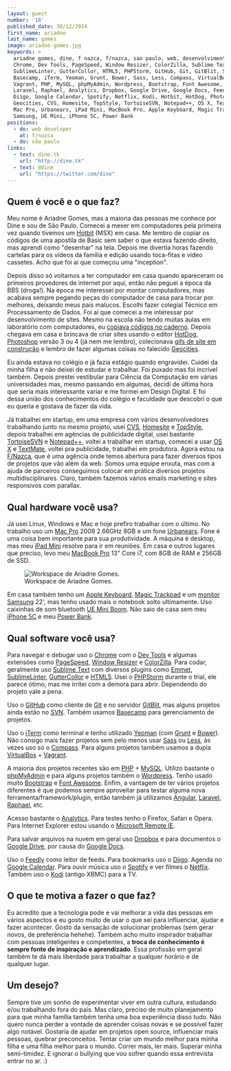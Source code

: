 ```yaml
---
layout: guest
number: '18'
published_date: 30/12/2014
first_name: ariadne
last_name: gomes
image: ariadne-gomes.jpg
keywords: >
  ariadne gomes, dine, f nazca, f/nazca, sao paulo, web, desenvolvimento web,
  Chrome, Dev Tools, PageSpeed, Window Resizer, ColorZilla, Sublime Text, Emmet,
  SublimeLinter, GutterCollor, HTML5, PHPStorm, GitHub, Git, GitBlit, SVN,
  Basecamp, iTerm, Yeoman, Grunt, Bower, Sass, Less, Compass, VirtualBox,
  Vagrant, PHP, MySQL, phpMyAdmin, Wordpress, Bootstrap, Font Awesome, Angular,
  Laravel, Raphael, Analytics, Dropbox, Google Drive, Google Docs, Feedly,
  Diigo, Google Calendar, Spotify, Netflix, Kodi, Hotbit, HotDog, Photoshop,
  Geocities, CVS, Homesite, TopStyle, TortoiseSVN, Notepad++, OS X, TextMate,
  Mac Pro, Urbanears, iPad Mini, MacBook Pro, Apple Keyboard, Magic Trackpad,
  Samsung, UE Mini, iPhone 5C, Power Bank
positions:
  - do: web developer
    at: f/nazca
  - do: são paulo
links:
  - text: dine.tk
    url: "http://dine.tk"
  - text: @dine
    url: "https://twitter.com/dine"
---
```



## Quem é você e o que faz?

Meu nome é Ariadne Gomes, mas a maioria das pessoas me conhece por Dine e sou de
São Paulo. Comecei a mexer em computadores pela primeira vez quando tivemos um
[Hotbit][hotbit] (MSX) em casa. Me lembro de copiar os códigos de uma apostila
de Basic sem saber o que estava fazendo direito, mas aprendi como "desenhar" na
tela. Depois me divertia horas fazendo cartelas para os vídeos da família e
edição usando toca-fitas e vídeo cassetes. Acho que foi aí que começou uma
"inception".

Depois disso só voltamos a ter computador em casa quando apareceram os primeiros
provedores de internet por aqui, então não peguei a época da BBS (droga!). Na
época me interessei por montar computadores, mas acabava sempre pegando peças do
computador de casa para trocar por melhores, deixando meus pais malucos. Escolhi
fazer colegial Técnico em Processamento de Dados. Foi aí que comecei a me
interessar por desenvolvimento de sites. Mesmo na escola não tendo muitas aulas
em laboratório com computadores, eu [copiava códigos no caderno][copiava].
Depois chegava em casa e brincava de criar sites usando o editor
[HotDog][hotdog], [Photoshop][photoshop] versão 3 ou 4 (já nem me lembro),
colecionava [gifs de site em construção][gifs] e lembro de fazer algumas coisas
no falecido [Geocities][geocities].

Eu ainda estava no colégio e já fazia estágio quando engravidei. Cuidei da minha
filha e não deixei de estudar e trabalhar. Foi puxado mas foi incrível também.
Depois prestei vestibular para Ciência da Computação em várias universidades
mas, mesmo passando em algumas, decidi de última hora que seria mais
interessante variar e me formei em Design Digital. E foi dessa união dos
conhecimentos do colégio e faculdade que descobri o que eu queria e gostava de
fazer da vida.

Já trabalhei em startup, em uma empresa com vários desenvolvedores trabalhando
junto no mesmo projeto, usei [CVS][cvs], [Homesite][homesite] e
[TopStyle][topstyle], depois trabalhei em agências de publicidade digital, usei
bastante [TortoiseSVN][tortoisesvn] e [Notepad++][notepad], voltei a trabalhar
em startup, comecei a usar [OS X][osx] e [TextMate][textmate], voltei pra
publicidade, trabalhei em produtora. Agora estou na [F/Nazca][f-nazca], que é
uma agência onde temos abertura para fazer diversos tipos de projetos que vão
além da web. Somos uma equipe enxuta, mas com a ajuda de parceiros conseguimos
colocar em prática diversos projetos multidisciplinares. Claro, também fazemos
vários emails marketing e sites responsivos com parallax.


[hotbit]: http://en.wikipedia.org/wiki/Hotbit
[copiava]: http://instagram.com/p/VmwioUQYWt/
[hotdog]: http://en.wikipedia.org/wiki/HotDog
[photoshop]: http://en.wikipedia.org/wiki/Adobe_Photoshop
[gifs]: http://www.animatedgif.net/underconstruction/construction.shtml
[geocities]: http://en.wikipedia.org/wiki/GeoCities
[cvs]: http://en.wikipedia.org/wiki/Concurrent_Versions_System
[homesite]: http://en.wikipedia.org/wiki/Macromedia_HomeSite
[topstyle]: http://en.wikipedia.org/wiki/TopStyle
[tortoisesvn]: http://tortoisesvn.net/
[notepad]: http://notepad-plus-plus.org/
[osx]: http://en.wikipedia.org/wiki/OS_X
[textmate]: http://macromates.com/
[f-nazca]: http://www.fnazca.com.br/


## Qual hardware você usa?

Já usei Linux, Windows e Mac e hoje prefiro trabalhar com o último. No trabalho
uso um [Mac Pro][mac-pro] 2009 2.66GHz 8GB e um fone [Urbanears][urbanears].
Fone é uma coisa bem importante para sua produtividade. A máquina é desktop, mas
meu [iPad Mini][ipad-mini] resolve para ir em reuniões. Em casa e outros lugares
que preciso, levo meu [MacBook Pro][macbook-pro] 13" Core i7, com 8GB de RAM e
256GB de SSD.

<figure class="image-fit">
  <img
    src="/images/content/ariadne-gomes-workspace.jpg"
    alt="Workspace de Ariadne Gomes."
  />
  <figcaption class="caption-bottom">
    Workspace de Ariadne Gomes.
  </figcaption>
</figure>

Em casa também tenho um [Apple Keyboard][apple-keyboard],
[Magic Trackpad][magic-trackpad] e um [monitor Samsung][monitor-samsung] 22',
mas tenho usado mais o notebook solto ultimamente. Uso caixinhas de som
bluetooth [UE Mini Boom][ue-mini-boom]. Não saio de casa sem meu
[iPhone 5C][iphone-5c] e meu [Power Bank][power-bank].


[mac-pro]: http://www.everymac.com/systems/apple/mac_pro/specs/mac-pro-quad-core-2.66-early-2009-nehalem-specs.html
[urbanears]: http://www.urbanears.com/headphones/plattan-plus/plattan-plus-grape/
[ipad-mini]: http://en.wikipedia.org/wiki/IPad_Mini_2
[macbook-pro]: http://www.apple.com/macbook-pro/
[apple-keyboard]: http://store.apple.com/us/product/MB110LL/B/apple-keyboard-with-numeric-keypad-english-usa
[magic-trackpad]: http://www.apple.com/magictrackpad/
[monitor-samsung]: http://www.samsung.com/br/consumer/it-products/monitores-displays/tv-monitor-led/LT22C310LBMZD
[ue-mini-boom]: http://www.ultimateears.com/en-us/mini-boom
[iphone-5c]: https://www.apple.com/iphone-5c/specs/
[power-bank]: http://www.amazon.com/Wirecutters-Intocircuit%C2%AE-11200mAh-Smartphones-Lightning/dp/B00BB5GR0A


## Qual software você usa?

Para navegar e debugar uso o [Chrome][chrome] com o [Dev Tools][dev-tools] e
algumas extensões como [PageSpeed][pagespeed], [Window Resizer][window-resizer]
e [ColorZilla][colorzilla]. Para codar, geralmente uso
[Sublime Text][sublime-text] com diversos plugins como [Emmet][emmet],
[SublimeLinter][sublimelinter], [GutterCollor][guttercollor] e [HTML5][html5].
Usei o [PHPStorm][phpstorm] durante o trial, ele parece ótimo, mas me irritei
com a demora para abrir. Dependendo do projeto vale a pena.

Uso o [GitHub][github] como cliente de [Git][git] e no servidor
[GitBlit][gitblit], mas alguns projetos ainda estão no [SVN][svn]. Também usamos
[Basecamp][basecamp] para gerenciamento de projetos.

Uso o [iTerm][iterm] como terminal e tenho utilizado [Yeoman][yeoman] (com
[Grunt][grunt] e [Bower][bower]). Não consigo mais fazer projetos sem pelo menos
usar [Sass][sass] ou [Less][less], às vezes uso só o [Compass][compass]. Para
alguns projetos também usamos a dupla [VirtualBox][virtualbox] +
[Vagrant][vagrant].

A maioria dos projetos recentes são em [PHP][php] + [MySQL][mysql]. Utilizo
bastante o [phpMyAdmin][phpmyadmin] e para alguns projetos também o
[Wordpress][wordpress]. Tenho usado muito [Bootstrap][bootstrap] e
[Font Awesome][font-awesome]. Enfim, a vantagem de ter vários projetos
diferentes é que podemos sempre aproveitar para testar alguma nova
ferramenta/framework/plugin, então também já utilizamos [Angular][angular],
[Laravel][laravel], [Raphael][raphael], etc.

Acesso bastante o [Analytics][analytics]. Para testes tenho o Firefox, Safari e
Opera. Para Internet Explorer estou usando o [Microsoft Remote IE][remote-ie].

Para salvar arquivos na nuvem em geral uso [Dropbox][dropbox] e para documentos
o [Google Drive][google-drive], por causa do [Google Docs][google-docs].

Uso o [Feedly][feedly] como leitor de feeds. Para bookmarks uso o
[Diigo][diigo]. Agenda no [Google Calendar][google-calendar]. Para ouvir música
uso o [Spotify][spotify] e ver filmes o [Netflix][netflix]. Também uso o
[Kodi][kodi] (antigo XBMC) para a TV.


[chrome]: https://www.google.com/chrome/browser/desktop/index.html
[dev-tools]: https://developer.chrome.com/devtools
[pagespeed]: https://chrome.google.com/webstore/detail/pagespeed-insights-by-goo/gplegfbjlmmehdoakndmohflojccocli
[window-resizer]: https://chrome.google.com/webstore/detail/window-resizer/kkelicaakdanhinjdeammmilcgefonfh
[colorzilla]: https://chrome.google.com/webstore/detail/colorzilla/bhlhnicpbhignbdhedgjhgdocnmhomnp/related
[sublime-text]: http://www.sublimetext.com/
[emmet]: http://emmet.io/
[sublimelinter]: http://www.sublimelinter.com/en/latest/
[guttercollor]: https://github.com/ggordan/GutterColor
[html5]: https://packagecontrol.io/packages/HTML5
[phpstorm]: https://www.jetbrains.com/phpstorm/
[github]: https://mac.github.com/
[git]: http://git-scm.com/
[gitblit]: http://gitblit.com/
[svn]: https://subversion.apache.org/
[basecamp]: https://basecamp.com/
[iterm]: http://iterm2.com/
[yeoman]: http://yeoman.io/
[grunt]: http://gruntjs.com/
[bower]: http://bower.io/
[sass]: http://sass-lang.com/
[less]: http://lesscss.org/
[compass]: http://compass-style.org/
[virtualbox]: https://www.virtualbox.org/
[vagrant]: https://www.vagrantup.com/
[php]: http://php.net/
[mysql]: http://www.mysql.com/
[phpmyadmin]: http://www.phpmyadmin.net/home_page/index.php
[wordpress]: https://wordpress.com/
[bootstrap]: http://getbootstrap.com/
[font-awesome]: http://fortawesome.github.io/Font-Awesome/
[angular]: https://angularjs.org/
[laravel]: http://laravel.com/
[raphael]: http://raphaeljs.com/
[analytics]: http://www.google.com/analytics/
[remote-ie]: https://remote.modern.ie/
[dropbox]: https://www.dropbox.com/
[google-drive]: https://www.google.com/drive/
[google-docs]: https://docs.google.com
[feedly]: https://feedly.com/i/welcome
[diigo]: https://www.diigo.com/user/dineee/
[google-calendar]: https://www.google.com/calendar/
[spotify]: https://www.spotify.com/
[netflix]: https://www.netflix.com/br/
[kodi]: http://kodi.tv/


## O que te motiva a fazer o que faz?

Eu acredito que a tecnologia pode e vai melhorar a vida das pessoas em vários
aspectos e eu gosto muito de usar o que sei para influenciar, ajudar e fazer
acontecer. Gosto da sensação de solucionar problemas (sem gerar novos, de
preferência hehehe). Também acho muito inspirador trabalhar com pessoas
inteligentes e competentes, a __troca de conhecimento é sempre fonte de
inspiração e aprendizado__. Essa profissão em geral também te dá mais liberdade
para trabalhar a qualquer horário e de qualquer lugar.


## Um desejo?

Sempre tive um sonho de experimentar viver em outra cultura, estudando e/ou
trabalhando fora do país. Mas claro, preciso de muito planejamento para que
minha família também tenha uma boa experiência disso tudo. Não quero nunca
perder a vontade de aprender coisas novas e se possível fazer algo notável.
Gostaria de ajudar em projetos open source, influenciar mais pessoas, quebrar
preconceitos. Tentar criar um mundo melhor para minha filha e uma filha melhor
para o mundo. Correr mais, ler mais. Superar minha semi-timidez. E ignorar o
bullying que vou sofrer quando essa entrevista entrar no ar. :)
